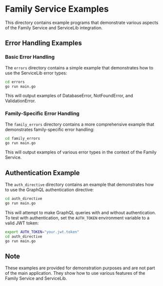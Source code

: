 # Family Service Examples

This directory contains example programs that demonstrate various aspects of the Family Service and ServiceLib integration.

## Error Handling Examples

### Basic Error Handling

The `errors` directory contains a simple example that demonstrates how to use the ServiceLib error types:

```bash
cd errors
go run main.go
```

This will output examples of DatabaseError, NotFoundError, and ValidationError.

### Family-Specific Error Handling

The `family_errors` directory contains a more comprehensive example that demonstrates family-specific error handling:

```bash
cd family_errors
go run main.go
```

This will output examples of various error types in the context of the Family Service.

## Authentication Example

The `auth_directive` directory contains an example that demonstrates how to use the GraphQL authentication directive:

```bash
cd auth_directive
go run main.go
```

This will attempt to make GraphQL queries with and without authentication. To test with authentication, set the `AUTH_TOKEN` environment variable to a valid JWT token:

```bash
export AUTH_TOKEN="your.jwt.token"
cd auth_directive
go run main.go
```

## Note

These examples are provided for demonstration purposes and are not part of the main application. They show how to use various features of the Family Service and ServiceLib.